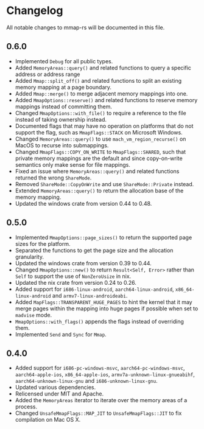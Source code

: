 # Changelog

All notable changes to mmap-rs will be documented in this file.

## 0.6.0

- Implemented `Debug` for all public types.
- Added `MemoryAreas::query()` and related functions to query a specific address or address range 
- Added `Mmap::split_off()` and related functions to split an existing memory mapping at a page boundary.
- Added `Mmap::merge()` to merge adjacent memory mappings into one.
- Added `MmapOptions::reserve()` and related functions to reserve memory mappings instead of committing them.
- Changed `MmapOptions::with_file()` to require a reference to the file instead of taking ownership instead.
- Documented flags that may have no operation on platforms that do not support the flag, such as `MmapFlags::STACK` on Microsoft Windows.
- Changed `MemoryAreas::query()` to use `mach_vm_region_recurse()` on MacOS to recurse into submappings.
- Changed `MmapFlags::COPY_ON_WRITE` to `MmapFlags::SHARED`, such that private memory mappings are the default and since copy-on-write semantics only make sense for file mappings.
- Fixed an issue where `MemoryAreas::query()` and related functions returned the wrong `ShareMode`.
- Removed `ShareMode::CopyOnWrite` and use `ShareMode::Private` instead.
- Extended `MemoryAreas::query()` to return the allocation base of the memory mapping.
- Updated the windows crate from version 0.44 to 0.48.

## 0.5.0

- Implemented `MmapOptions::page_sizes()` to return the supported page sizes for the platform.
- Separated the functions to get the page size and the allocation granularity.
- Updated the windows crate from version 0.39 to 0.44.
- Changed `MmapOptions::new()` to return `Result<Self, Error>` rather than `Self` to support the use of `NonZeroUsize` in nix.
- Updated the nix crate from version 0.24 to 0.26.
- Added support for `i686-linux-android`, `aarch64-linux-android`, `x86_64-linux-android` and `armv7-linux-androideabi`.
- Added `MapFlags::TRANSPARENT_HUGE_PAGES` to hint the kernel that it may merge pages within the mapping into huge pages if possible when set to `madvise` mode.
- `MmapOptions::with_flags()` appends the flags instead of overriding them.
- Implemented `Send` and `Sync` for `Mmap`.

## 0.4.0

- Added support for `i686-pc-windows-msvc`, `aarch64-pc-windows-msvc`, `aarch64-apple-ios`, `x86_64-apple-ios`, `armv7a-unknown-linux-gnueabihf`, `aarch64-unknown-linux-gnu` and `i686-unknown-linux-gnu`.
- Updated various dependencies.
- Relicensed under MIT and Apache.
- Added the `MemoryAreas` iterator to iterate over the memory areas of a process.
- Changed `UnsafeMmapFlags::MAP_JIT` to `UnsafeMmapFlags::JIT` to fix compilation on Mac OS X.
